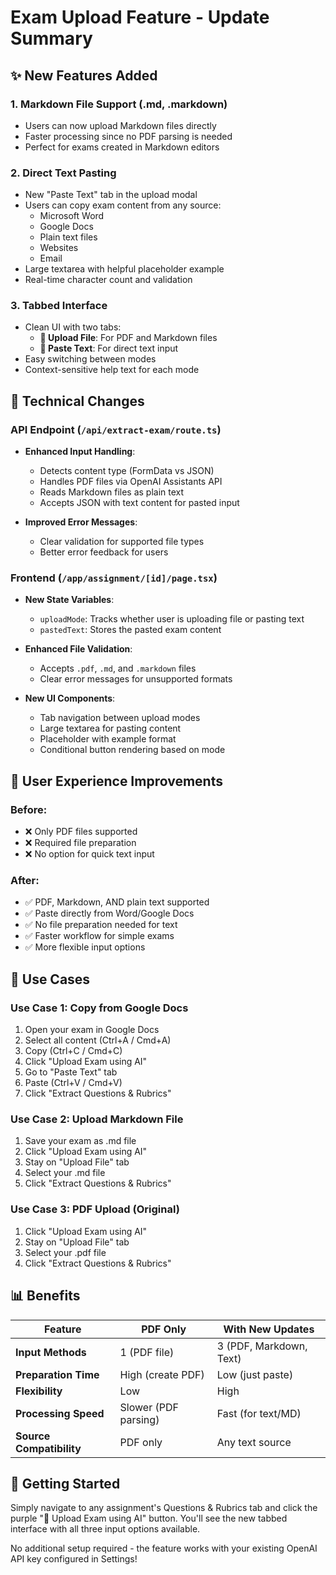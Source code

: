 # Exam Upload Feature - Update Summary

## ✨ New Features Added

### 1. **Markdown File Support** (.md, .markdown)
- Users can now upload Markdown files directly
- Faster processing since no PDF parsing is needed
- Perfect for exams created in Markdown editors

### 2. **Direct Text Pasting**
- New "Paste Text" tab in the upload modal
- Users can copy exam content from any source:
  - Microsoft Word
  - Google Docs
  - Plain text files
  - Websites
  - Email
- Large textarea with helpful placeholder example
- Real-time character count and validation

### 3. **Tabbed Interface**
- Clean UI with two tabs:
  - **📁 Upload File**: For PDF and Markdown files
  - **📝 Paste Text**: For direct text input
- Easy switching between modes
- Context-sensitive help text for each mode

## 🔧 Technical Changes

### API Endpoint (`/api/extract-exam/route.ts`)
- **Enhanced Input Handling**:
  - Detects content type (FormData vs JSON)
  - Handles PDF files via OpenAI Assistants API
  - Reads Markdown files as plain text
  - Accepts JSON with text content for pasted input
  
- **Improved Error Messages**:
  - Clear validation for supported file types
  - Better error feedback for users

### Frontend (`/app/assignment/[id]/page.tsx`)
- **New State Variables**:
  - `uploadMode`: Tracks whether user is uploading file or pasting text
  - `pastedText`: Stores the pasted exam content
  
- **Enhanced File Validation**:
  - Accepts `.pdf`, `.md`, and `.markdown` files
  - Clear error messages for unsupported formats

- **New UI Components**:
  - Tab navigation between upload modes
  - Large textarea for pasting content
  - Placeholder with example format
  - Conditional button rendering based on mode

## 📖 User Experience Improvements

### Before:
- ❌ Only PDF files supported
- ❌ Required file preparation
- ❌ No option for quick text input

### After:
- ✅ PDF, Markdown, AND plain text supported
- ✅ Paste directly from Word/Google Docs
- ✅ No file preparation needed for text
- ✅ Faster workflow for simple exams
- ✅ More flexible input options

## 🎯 Use Cases

### Use Case 1: Copy from Google Docs
1. Open your exam in Google Docs
2. Select all content (Ctrl+A / Cmd+A)
3. Copy (Ctrl+C / Cmd+C)
4. Click "Upload Exam using AI"
5. Go to "Paste Text" tab
6. Paste (Ctrl+V / Cmd+V)
7. Click "Extract Questions & Rubrics"

### Use Case 2: Upload Markdown File
1. Save your exam as .md file
2. Click "Upload Exam using AI"
3. Stay on "Upload File" tab
4. Select your .md file
5. Click "Extract Questions & Rubrics"

### Use Case 3: PDF Upload (Original)
1. Click "Upload Exam using AI"
2. Stay on "Upload File" tab
3. Select your .pdf file
4. Click "Extract Questions & Rubrics"

## 📊 Benefits

| Feature | PDF Only | With New Updates |
|---------|----------|------------------|
| **Input Methods** | 1 (PDF file) | 3 (PDF, Markdown, Text) |
| **Preparation Time** | High (create PDF) | Low (just paste) |
| **Flexibility** | Low | High |
| **Processing Speed** | Slower (PDF parsing) | Fast (for text/MD) |
| **Source Compatibility** | PDF only | Any text source |

## 🚀 Getting Started

Simply navigate to any assignment's Questions & Rubrics tab and click the purple "📄 Upload Exam using AI" button. You'll see the new tabbed interface with all three input options available.

No additional setup required - the feature works with your existing OpenAI API key configured in Settings!


